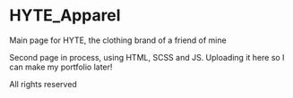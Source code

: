 # HYTE_Apparel
Main page for HYTE, the clothing brand of a friend of mine

Second page in process, using HTML, SCSS and JS. Uploading it here so I can make my portfolio later!

All rights reserved
